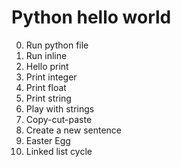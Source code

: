 # Python hello world
0. Run python file
1. Run inline
2. Hello print
3. Print integer
4. Print float
5. Print string
6. Play with strings
7. Copy-cut-paste
8. Create a new sentence
9. Easter Egg
10. Linked list cycle
